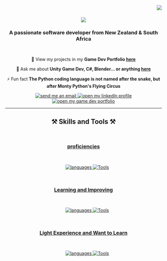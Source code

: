 <img align="right" src="https://visitor-badge.laobi.icu/badge?page_id=TTTTimothyyyy.TTTTimothyyyy" />

<h1 align="center">
    <img src="https://readme-typing-svg.herokuapp.com/?font=Righteous&size=35&center=true&vCenter=true&width=500&height=70&duration=4000&lines=Hi+There!+👋;+I'm+Timothy+Dunn!;" />
</h1>

<h3 align="center">A passionate software developer from New Zealand & South Africa</h3>

<br/>

<div align="center">
 
 🔭 View my projects in my **Game Dev Portfolio [here](https://beyondofficial.wixsite.com/timothy-dunn-game-de/s-projects-side-by-side)**

💬 Ask me about **Unity Game Dev, C#, Blender... or anything [here](https://github.com/TTTTimothyyyy/TTTTimothyyyy/issues)**

⚡ Fun fact **The Python coding language is not named after the snake, but after Monty Python's Flying Circus**

 </div>
 
<div align="center"> 
  <a href="mailto:timothytylerdunn@gmail.com">
    <img alt="send me an email" src="https://img.shields.io/badge/Gmail-333333?style=for-the-badge&logo=gmail&logoColor=red" />
  </a>
  <a href="https://linkedin.com/in/timothy-dunn-055657199/" target="_blank">
    <img alt="open my linkedIn profile" src="https://img.shields.io/badge/LinkedIn-0077B5?style=for-the-badge&logo=linkedin&logoColor=white" target="_blank" />
  </a>
  <a href="https://beyondofficial.wixsite.com/timothy-dunn-game-de" target="_blank">
     <img alt="open my game dev portfolio" src="https://img.shields.io/badge/Portfolio-FF5722?style=for-the-badge&logo=todoist&logoColor=white" target="_blank" /> <!-- sqlite, safari, google-chrome are other good icon options -->
  </a>
</div>

 <hr/>
 
<!--<h2 align="center">⚒️ Languages-Frameworks-Tools ⚒️</h2>-->
<h2 align="center">⚒️ Skills and Tools ⚒️</h2>
<br/>
<div align="center">
  <a href="https://skillicons.dev">
    <h3> proficiencies </h3><br>
      <ul>
          <!--<p><img alt="languages" src="https://skillicons.dev/icons?i=cs,html,css" /></p>-->
          <p><img alt="languages" src="https://skillicons.dev/icons?i=cs,html,css" /> <img alt="Tools" src="https://skillicons.dev/icons?i=unity,blender,visualstudio,vscode,github" /></p>
      </ul>
      <br>
    <h3> Learning and Improving </h3><br>
      <ul>
          <!--<p><img alt="languages" src="https://skillicons.dev/icons?i=cs,html,css,python" /></p>-->
          <p><img alt="languages" src="https://skillicons.dev/icons?i=cs,html,css,python" /> <img alt="Tools" src="https://skillicons.dev/icons?i=unity,blender,visualstudio,vscode,github,azure,ai,ps,pr" /></p>
      </ul>
      <br>
    <h3> Light Experience and Want to Learn </h3><br>
      <ul>
          <!--<p><img alt="languages" src="https://skillicons.dev/icons?i=javascript,kotlin" /></p>-->
          <p><img alt="languages" src="https://skillicons.dev/icons?i=javascript,kotlin" /> <img alt="Tools" src="https://skillicons.dev/icons?i=githubactions,stackoverflow,ae,postman,androidstudio,unreal,wordpress,aws,jira" /></p>
      </ul>
      <br>
  </a>
</div>


<!-- <div align="center">
    <img alt="languages" src="https://skillicons.dev/icons?i=CS,HTML,CSS,Kotlin-Dark,Python-Dark" />
    <img alt="framworks and tools" src="https://skillicons.dev/icons?i=Unity-Dark,Blender-Dark,VisualStudio-Dark,VSCode-Dark,Github-Dark,Postman,AndroidStudio-Dark,GithubActions-Dark" /><br>
</div>
-->

<br/>
<!--
<hr/>

<div align="center">
  <h2>🐍 My Contributions 🐍</h2>
  <br>
  <img alt="snake eating my contributions" src="https://raw.githubusercontent.com/TTTTimothyyyy/TTTTimothyyyy/output/github-contribution-grid-snake.svg" />
  
  <br/><br/><br/>
</div>


<hr/>

<h2 align="center">⚡ Stats ⚡</h2>
<br>
<div align=center>
  <img width=390 src="https://github-readme-streak-stats-TTTTimothyyyy.vercel.app/?user=salesp07&count_private=true&theme=react&border_radius=10" alt="streak stats"/>
  <img width=390 src="https://github-readme-stats-TTTTimothyyyy.vercel.app/api?username=salesp07&count_private=true&show_icons=true&theme=react&rank_icon=github&border_radius=10" alt="readme stats" />
  <br/>
  <img width=325 align="center" src="https://github-readme-stats-TTTTimothyyyy.vercel.app/api/top-langs/?username=TTTTimothyyyy&hide=HTML&langs_count=8&layout=compact&theme=react&border_radius=10&size_weight=0.5&count_weight=0.5&exclude_repo=github-readme-stats" alt="top langs" />
</div> 

<br/><br/>
-->
<!--
<hr/>

<br/>

<div align="center">
<a href='https://ko-fi.com/V7V4RAK9C' target='_blank'><img height='64' style='border:0px;height:64px;' src='https://storage.ko-fi.com/cdn/kofi1.png?v=3' border='0' alt='Buy Me a Coffee at ko-fi.com' /></a>
</div>

<br/>
-->
